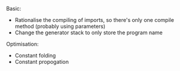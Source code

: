 Basic:
* Rationalise the compiling of imports, so there's only one compile method (probably using parameters)
* Change the generator stack to only store the program name

Optimisation:
* Constant folding
* Constant propogation